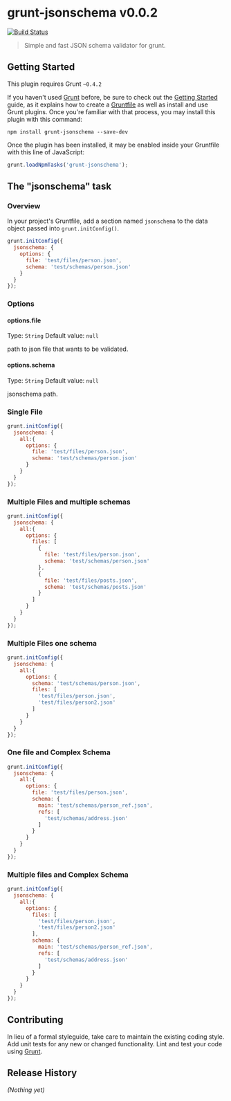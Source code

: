 # grunt-jsonschema v0.0.2
[![Build Status](https://travis-ci.org/richistron/grunt-jsonschema.png?branch=master)](https://travis-ci.org/richistron/grunt-jsonschema)

> Simple and fast JSON schema validator for grunt.

## Getting Started
This plugin requires Grunt `~0.4.2`

If you haven't used [Grunt](http://gruntjs.com/) before, be sure to check out the [Getting Started](http://gruntjs.com/getting-started) guide, as it explains how to create a [Gruntfile](http://gruntjs.com/sample-gruntfile) as well as install and use Grunt plugins. Once you're familiar with that process, you may install this plugin with this command:

```shell
npm install grunt-jsonschema --save-dev
```

Once the plugin has been installed, it may be enabled inside your Gruntfile with this line of JavaScript:

```js
grunt.loadNpmTasks('grunt-jsonschema');
```

## The "jsonschema" task

### Overview
In your project's Gruntfile, add a section named `jsonschema` to the data object passed into `grunt.initConfig()`.

```js
grunt.initConfig({
  jsonschema: {
    options: {
      file: 'test/files/person.json',
      schema: 'test/schemas/person.json'
    }
  }
});
```

### Options

#### options.file
Type: `String`
Default value: `null`

path to json file that wants to be validated.

#### options.schema
Type: `String`
Default value: `null`

jsonschema path.

### Single File

```js
grunt.initConfig({
  jsonschema: {
    all:{
      options: {
        file: 'test/files/person.json',
        schema: 'test/schemas/person.json'
      }
    }
  }
});
```

### Multiple Files and multiple schemas

```js
grunt.initConfig({
  jsonschema: {
    all:{
      options: {
        files: [
          {
            file: 'test/files/person.json',
            schema: 'test/schemas/person.json'
          },
          {
            file: 'test/files/posts.json',
            schema: 'test/schemas/posts.json'
          }
        ]
      }
    }
  }
});
```

### Multiple Files one schema

```js
grunt.initConfig({
  jsonschema: {
    all:{
      options: {
        schema: 'test/schemas/person.json',
        files: [
          'test/files/person.json',
          'test/files/person2.json'
        ]
      }
    }
  }
});
```

### One file and Complex Schema

```js
grunt.initConfig({
  jsonschema: {
    all:{
      options: {
        file: 'test/files/person.json',
        schema: {
          main: 'test/schemas/person_ref.json',
          refs: [
            'test/schemas/address.json'
          ]
        }
      }
    }
  }
});
```

### Multiple files and Complex Schema

```js
grunt.initConfig({
  jsonschema: {
    all:{
      options: {
        files: [
          'test/files/person.json',
          'test/files/person2.json'
        ],
        schema: {
          main: 'test/schemas/person_ref.json',
          refs: [
            'test/schemas/address.json'
          ]
        }
      }
    }
  }
});
```

## Contributing
In lieu of a formal styleguide, take care to maintain the existing coding style. Add unit tests for any new or changed functionality. Lint and test your code using [Grunt](http://gruntjs.com/).

## Release History
_(Nothing yet)_

